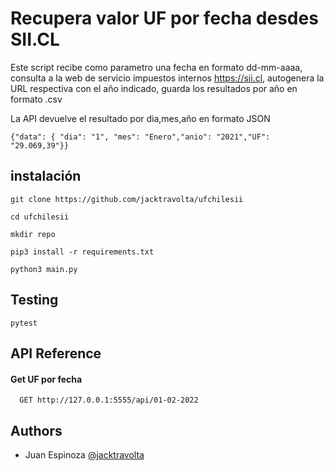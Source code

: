 
# Recupera valor UF por fecha desdes SII.CL

Este script recibe como parametro una fecha en formato dd-mm-aaaa,
consulta a la web de servicio impuestos internos https://sii.cl, 
autogenera la URL respectiva con el año indicado, guarda los resultados por año en formato .csv

La API devuelve el resultado por dia,mes,año en formato JSON
```
{"data": { "dia": "1", "mes": "Enero","anio": "2021","UF": "29.069,39"}}
```
## instalación
```
git clone https://github.com/jacktravolta/ufchilesii

cd ufchilesii

mkdir repo

pip3 install -r requirements.txt

python3 main.py
```
## Testing
```
pytest
```
## API Reference

#### Get UF por fecha

```https
  GET http://127.0.0.1:5555/api/01-02-2022
```

## Authors

- Juan Espinoza [@jacktravolta](https://github.com/jacktravolta/) 
